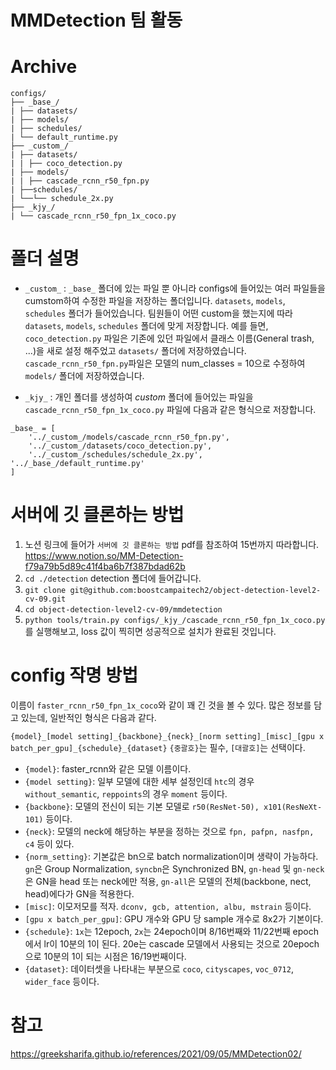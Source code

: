 # MMDetection 팀 활동 

# Archive

```
configs/
├── _base_/
| ├── datasets/
| ├── models/
| ├── schedules/
| └── default_runtime.py
├── _custom_/
| ├── datasets/
| | ├── coco_detection.py
| ├── models/
| | ├── cascade_rcnn_r50_fpn.py
| ├──schedules/
| └──└── schedule_2x.py
├── _kjy_/
| └── cascade_rcnn_r50_fpn_1x_coco.py
```


# 폴더 설명
- ```_custom_``` : ```_base_``` 폴더에 있는 파일 뿐 아니라 configs에 들어있는 여러 파일들을 cumstom하여 수정한 파일을 저장하는 폴더입니다. ```datasets```, ```models```, ```schedules``` 폴더가 들어있습니다. 팀원들이 어떤 custom을 했는지에 따라 ```datasets```, ```models```, ```schedules``` 폴더에 맞게 저장합니다. 예를 들면, ```coco_detection.py``` 파일은 기존에 있던 파일에서 클래스 이름(General trash, ...)을 새로 설정 해주었고 ```datasets/``` 폴더에 저장하였습니다. ```cascade_rcnn_r50_fpn.py```파일은 모델의 num_classes = 10으로 수정하여 ```models/``` 폴더에 저장하였습니다.

- ```_kjy_``` : 개인 폴더를 생성하여 _custom_ 폴더에 들어있는 파일을 ```cascade_rcnn_r50_fpn_1x_coco.py``` 파일에 다음과 같은 형식으로 저장합니다.
```
_base_ = [
    '../_custom_/models/cascade_rcnn_r50_fpn.py',
    '../_custom_/datasets/coco_detection.py',
    '../_custom_/schedules/schedule_2x.py', '../_base_/default_runtime.py'
]
```

# 서버에 깃 클론하는 방법

1. 노션 링크에 들어가 ```서버에 깃 클론하는 방법``` pdf를 참조하여 15번까지 따라합니다.  https://www.notion.so/MM-Detection-f79a79b5d89c41f4ba6b7f387bdad62b
2. ``` cd ./detection ``` detection 폴더에 들어갑니다.
3. ``` git clone git@github.com:boostcampaitech2/object-detection-level2-cv-09.git ```
4. ``` cd object-detection-level2-cv-09/mmdetection ```
5. ``` python tools/train.py configs/_kjy_/cascade_rcnn_r50_fpn_1x_coco.py ``` 를 실행해보고, loss 값이 찍히면 성공적으로 설치가 완료된 것입니다.


# config 작명 방법
이름이 ```faster_rcnn_r50_fpn_1x_coco```와 같이 꽤 긴 것을 볼 수 있다. 많은 정보를 담고 있는데, 일반적인 형식은 다음과 같다.

```{model}_[model setting]_{backbone}_{neck}_[norm setting]_[misc]_[gpu x batch_per_gpu]_{schedule}_{dataset}```
```{중괄호}```는 필수, ```[대괄호]```는 선택이다.

- ```{model}```: faster_rcnn와 같은 모델 이름이다.
- ```{model setting}```: 일부 모델에 대한 세부 설정인데 ```htc```의 경우 ```without_semantic```, ```reppoints```의 경우 ```moment``` 등이다.
- ```{backbone}```: 모델의 전신이 되는 기본 모델로 ```r50(ResNet-50), x101(ResNeXt-101)``` 등이다.
- ```{neck}```: 모델의 neck에 해당하는 부분을 정하는 것으로 ```fpn, pafpn, nasfpn, c4``` 등이 있다.
- ```{norm_setting}```: 기본값은 bn으로 batch normalization이며 생략이 가능하다. ```gn```은 Group Normalization, ```syncbn```은 Synchronized BN, ```gn-head``` 및 ```gn-neck```은 GN을 head 또는 neck에만 적용, ```gn-all```은 모델의 전체(backbone, nect, head)에다가 GN을 적용한다.
- ```[misc]```: 이모저모를 적자. ```dconv, gcb, attention, albu, mstrain``` 등이다.
- ```[gpu x batch_per_gpu]```: GPU 개수와 GPU 당 sample 개수로 8x2가 기본이다.
- ```{schedule}```: ```1x```는 12epoch, ```2x```는 24epoch이며 8/16번째와 11/22번째 epoch에서 lr이 10분의 1이 된다. 20e는 cascade 모델에서 사용되는 것으로 20epoch으로 10분의 1이 되는 시점은 16/19번째이다.
- ```{dataset}```: 데이터셋을 나타내는 부분으로 ```coco```, ```cityscapes```, ```voc_0712```, ```wider_face``` 등이다. 





# 참고 
https://greeksharifa.github.io/references/2021/09/05/MMDetection02/
